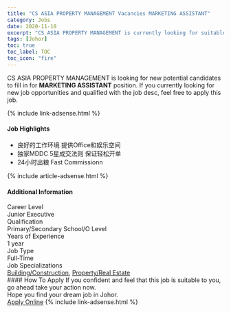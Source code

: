 ```yaml
---
title: "CS ASIA PROPERTY MANAGEMENT Vacancies MARKETING ASSISTANT" 
category: Jobs 
date: 2020-11-10 
excerpt: "CS ASIA PROPERTY MANAGEMENT is currently looking for suitable person to fill in the MARKETING ASSISTANT which positioned at Johor" 
tags: [Johor] 
toc: true 
toc_label: TOC 
toc_icon: "fire" 
--- 
```


<p>CS ASIA PROPERTY MANAGEMENT is looking for new potential candidates to fill in for <b>MARKETING ASSISTANT</b> position. If you currently looking for new job opportunities and qualified with the job desc, feel free to apply this job.
</p>{% include link-adsense.html %} 
<div><div><div><h4>Job Highlights</h4></div></div><div><ul><li><div><div><div><div></div></div></div><div><span>&#33391;&#22909;&#30340;&#24037;&#20316;&#29615;&#22659; &#25552;&#20379;Office&#21644;&#23089;&#20048;&#31354;&#38388;</span></div></div></li><li><div><div><div><div></div></div></div><div><span>&#29420;&#23478;MDDC 5&#26143;&#25104;&#20132;&#27861;&#21017; &#20445;&#35777;&#36731;&#26494;&#24320;&#21333;</span></div></div></li><li><div><div><div><div></div></div></div><div><span>24&#23567;&#26102;&#20986;&#31918;  Fast Commissionn</span></div></div></li></ul></div></div> 
{% include article-adsense.html %} 
<div><div><div><h4>Additional Information</h4></div></div><div><div><div><div><div><div><div><div><span>Career Level</span></div></div><div><span>Junior Executive</span></div></div></div></div><div><div><div><div><div><span>Qualification</span></div></div><div><span>Primary/Secondary School/O Level</span></div></div></div></div><div><div><div><div><div><span>Years of Experience</span></div></div><div><span>1 year</span></div></div></div></div><div><div><div><div><div><span>Job Type</span></div></div><div><span>Full-Time</span></div></div></div></div><div><div><div><div><div><span>Job Specializations</span></div></div><div><span><a href="/en/job-search/building-construction-jobs/">Building/Construction</a>, <a href="/en/job-search/property-real-estate-jobs/">Property/Real Estate</a></span></div></div></div></div></div></div></div></div> 
#### How To Apply 
If you confident and feel that this job is suitable to you, go ahead take your action now. <br/> 
Hope you find your dream job in Johor. <br/> 
<a href="https://www.jobstreet.com.my/en/job/marketing-assistant-4420799?jobId=jobstreet-my-job-4420799&sectionRank=1&token=0~e1763bbb-cae1-4c9e-8bbe-3424b95a3c75&fr=SRP%20View%20In%20New%20Ta" class="btn btn--info" target="_blank" rel="nofollow noopenner">Apply Online</a> 
{% include link-adsense.html %} 